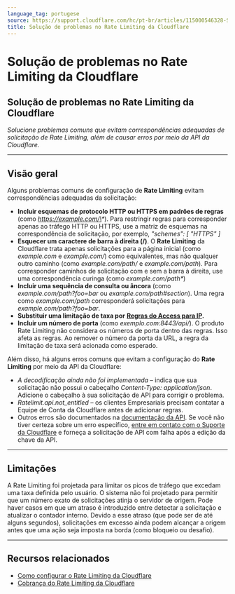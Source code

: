 ```yaml
---
language_tag: portugese
source: https://support.cloudflare.com/hc/pt-br/articles/115000546328-Solu%C3%A7%C3%A3o-de-problemas-no-Rate-Limiting-da-Cloudflare
title: Solução de problemas no Rate Limiting da Cloudflare
---
```


# Solução de problemas no Rate Limiting da Cloudflare

## Solução de problemas no Rate Limiting da Cloudflare

_Solucione problemas comuns que evitam correspondências adequadas de solicitação de Rate Limiting, além de causar erros por meio da API da Cloudflare._

___

## Visão geral

Alguns problemas comuns de configuração de **Rate Limiting** evitam correspondências adequadas da solicitação:

-   **Incluir esquemas de protocolo HTTP ou HTTPS em padrões de regras** (como _https://example.com/\*_). Para restringir regras para corresponder apenas ao tráfego HTTP ou HTTPS, use a matriz de esquemas na correspondência de solicitação, por exemplo, _"schemes": \[ "HTTPS" \]_
-   **Esquecer um caractere de barra à direita (/)**. O **Rate Limiting** da Cloudflare trata apenas solicitações para a página inicial (como _example.com_ e _example.com/_) como equivalentes, mas não qualquer outro caminho (como _example.com/path/_ e _example.com/path_)_._ Para corresponder caminhos de solicitação com e sem a barra à direita, use uma correspondência curinga (como _example.com/path\*_) 
-   **Incluir uma sequência de consulta ou âncora** (como _example.com/path?foo=bar_ ou _example.com/path#section_). Uma regra como _example.com/path_ corresponderá solicitações para _example.com/path?foo=bar_.
-   **Substituir uma limitação de taxa por** [**Regras do Access para IP**](https://support.cloudflare.com/hc/articles/217074967)**.**
-   **Incluir um número de porta** (como _exemplo.com:8443/api/_). O produto Rate Limiting não considera os números de porta dentro das regras. Isso afeta as regras. Ao remover o número da porta da URL, a regra da limitação de taxa será acionada como esperado.

Além disso, há alguns erros comuns que evitam a configuração do **Rate Limiting** por meio da API da Cloudflare:  

-   _A decodificação ainda não foi implementada_ – indica que sua solicitação não possui o cabeçalho _Content-Type: application/json_. Adicione o cabeçalho à sua solicitação de API para corrigir o problema.
-   _Ratelimit.api.not\_entitled_ – os clientes Empresariais precisam contatar a Equipe de Conta da Cloudflare antes de adicionar regras.
-   Outros erros são documentados na [documentação da API](https://api.cloudflare.com/#rate-limits-for-a-zone-errors). Se você não tiver certeza sobre um erro específico, [entre em contato com o Suporte da Cloudflare](https://support.cloudflare.com/hc/articles/200172476) e forneça a solicitação de API com falha após a edição da chave da API.

___

## Limitações

A Rate Limiting foi projetada para limitar os picos de tráfego que excedam uma taxa definida pelo usuário. O sistema não foi projetado para permitir que um número exato de solicitações atinja o servidor de origem. Pode haver casos em que um atraso é introduzido entre detectar a solicitação e atualizar o contador interno. Devido a esse atraso (que pode ser de até alguns segundos), solicitações em excesso ainda podem alcançar a origem antes que uma ação seja imposta na borda (como bloqueio ou desafio).

___

## Recursos relacionados

-   [Como configurar o Rate Limiting da Cloudflare](https://support.cloudflare.com/hc/articles/115001635128)[](https://support.cloudflare.com/hc/pt-br/articles/115000272247)
-   [Cobrança do Rate Limiting da Cloudflare](https://support.cloudflare.com/hc/pt-br/articles/115000272247)
